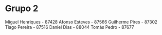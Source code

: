 # Grupo 2
Miguel Henriques - 87428
Afonso Esteves - 87566
Guilherme Pires - 87302
Tiago Pereira - 87516
Daniel Dias - 88044
Tomás Pedro - 87677